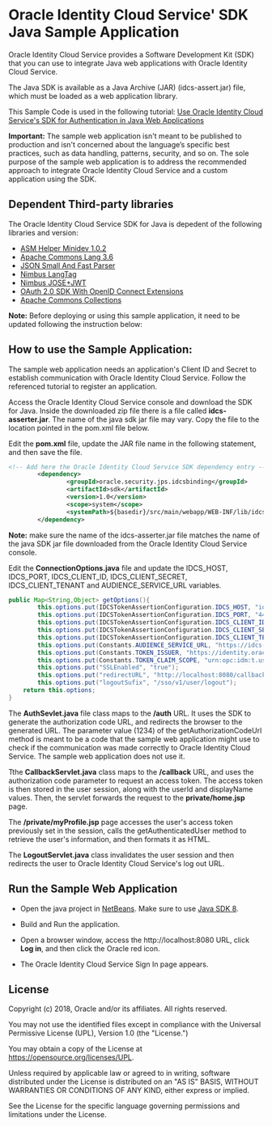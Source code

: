 # Oracle Identity Cloud Service' SDK Java Sample Application

Oracle Identity Cloud Service provides a Software Development Kit (SDK) that you can use to integrate Java web applications with Oracle Identity Cloud Service.

The Java SDK is available as a Java Archive (JAR) (idcs-assert.jar) file, which must be loaded as a web application library.

This Sample Code is used in the following tutorial: [Use Oracle Identity Cloud Service's SDK for Authentication in Java Web Applications]( https://apexapps.oracle.com/pls/apex/f?p=44785:112:0::::P112_CONTENT_ID:22663)

**Important:** The sample web application isn't meant to be published to production and isn't concerned about the language’s specific best practices, such as data handling, patterns, security, and so on. The sole purpose of the sample web application is to address the recommended approach to integrate Oracle Identity Cloud Service and a custom application using the SDK.

## Dependent Third-party libraries
The Oracle Identity Cloud Service SDK for Java is depedent of the following libraries and version:
- [ASM Helper Minidev 1.0.2](https://mvnrepository.com/artifact/net.minidev/asm)
- [Apache Commons Lang 3.6](https://mvnrepository.com/artifact/org.apache.commons/commons-lang3)
- [JSON Small And Fast Parser](https://mvnrepository.com/artifact/net.minidev/json-smart)
- [Nimbus LangTag](https://mvnrepository.com/artifact/com.nimbusds/lang-tag)
- [Nimbus JOSE+JWT](https://mvnrepository.com/artifact/com.nimbusds/nimbus-jose-jwt)
- [OAuth 2.0 SDK With OpenID Connect Extensions](https://mvnrepository.com/artifact/com.nimbusds/oauth2-oidc-sdk)
- [Apache Commons Collections](https://mvnrepository.com/artifact/org.apache.commons/commons-collections4)

**Note:** Before deploying or using this sample application, it need to be updated following the instruction below:

## How to use the Sample Application:

The sample web application needs an application's Client ID and Secret to establish communication with Oracle Identity Cloud Service.  Follow the referenced tutorial to register an application.

Access the Oracle Identity Cloud Service console and download the SDK for Java. Inside the downloaded zip file there is a file called **idcs-asserter.jar**. The name of the java sdk jar file may vary.
Copy the file to the location pointed in the pom.xml file below.

Edit the **pom.xml** file, update the JAR file name in the following statement, and then save the file.
```xml
<!-- Add here the Oracle Identity Cloud Service SDK dependency entry -->
        <dependency>
                <groupId>oracle.security.jps.idcsbinding</groupId>
                <artifactId>sdk</artifactId>
                <version>1.0</version>
                <scope>system</scope>
                <systemPath>${basedir}/src/main/webapp/WEB-INF/lib/idcs-asserter.jar</systemPath>
        </dependency>
```
**Note:** make sure the name of the idcs-asserter.jar file matches the name of the java SDK jar file downloaded from the Oracle Identity Cloud Service console.

Edit the **ConnectionOptions.java** file and update the IDCS_HOST, IDCS_PORT, IDCS_CLIENT_ID, IDCS_CLIENT_SECRET,  IDCS_CLIENT_TENANT and AUDIENCE_SERVICE_URL variables.
```java
public Map<String,Object> getOptions(){
        this.options.put(IDCSTokenAssertionConfiguration.IDCS_HOST, "identity.oraclecloud.com");
        this.options.put(IDCSTokenAssertionConfiguration.IDCS_PORT, "443");
        this.options.put(IDCSTokenAssertionConfiguration.IDCS_CLIENT_ID, "123456789abcdefghij");
        this.options.put(IDCSTokenAssertionConfiguration.IDCS_CLIENT_SECRET, "abcde-12345-zyxvu-98765-qwerty");
        this.options.put(IDCSTokenAssertionConfiguration.IDCS_CLIENT_TENANT, "idcs-abcd1234");
        this.options.put(Constants.AUDIENCE_SERVICE_URL, "https://idcs-abcd1234.identity.oraclecloud.com");
        this.options.put(Constants.TOKEN_ISSUER, "https://identity.oraclecloud.com");
        this.options.put(Constants.TOKEN_CLAIM_SCOPE, "urn:opc:idm:t.user.me openid");
        this.options.put("SSLEnabled", "true");
        this.options.put("redirectURL", "http://localhost:8080/callback");
        this.options.put("logoutSufix", "/sso/v1/user/logout");
	return this.options;
}
```

The **AuthSevlet.java** file  class maps to the **/auth** URL. It uses the SDK to generate the authorization code URL, and redirects the browser to the generated URL.
The parameter value (1234) of the getAuthorizationCodeUrl method is meant to be a code that the sample web application might use to check if the communication was made correctly to Oracle Identity Cloud Service. The sample web application does not use it.

Tthe **CallbackServlet.java** class maps to the **/callback** URL, and uses the authorization code parameter to request an access token. The access token is then stored in the user session, along with the userId and displayName values. Then, the servlet forwards the request to the **private/home.jsp** page.

The **/private/myProfile.jsp** page accesses the user's access token previously set in the session, calls the getAuthenticatedUser method to retrieve the user's information, and then formats it as HTML.

The **LogoutServlet.java** class invalidates the user session and then redirects the user to Oracle Identity Cloud Service's log out URL.

## Run the Sample Web Application

- Open the java project in [NetBeans](https://netbeans.org/). Make sure to use [Java SDK 8](http://www.oracle.com/technetwork/pt/java/javase/downloads/jdk8-downloads-2133151.html). 

- Build and Run the application.
 
- Open a browser window, access the http://localhost:8080 URL, click **Log in**, and then click the Oracle red icon.

- The Oracle Identity Cloud Service Sign In page appears.

## License

Copyright (c) 2018, Oracle and/or its affiliates. All rights reserved.

You may not use the identified files except in compliance with the Universal Permissive License (UPL), Version 1.0 (the "License.")

You may obtain a copy of the License at https://opensource.org/licenses/UPL. 

Unless required by applicable law or agreed to in writing, software distributed under the License is distributed on an "AS IS" BASIS, WITHOUT WARRANTIES OR CONDITIONS OF ANY KIND, either express or implied.

See the License for the specific language governing permissions and limitations under the License.